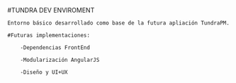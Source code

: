 #TUNDRA DEV ENVIROMENT

	Entorno básico desarrollado como base de la futura apliación TundraPM.

	#Futuras implementaciones: 

		-Dependencias FrontEnd

		-Modularización AngularJS

		-Diseño y UI+UX
